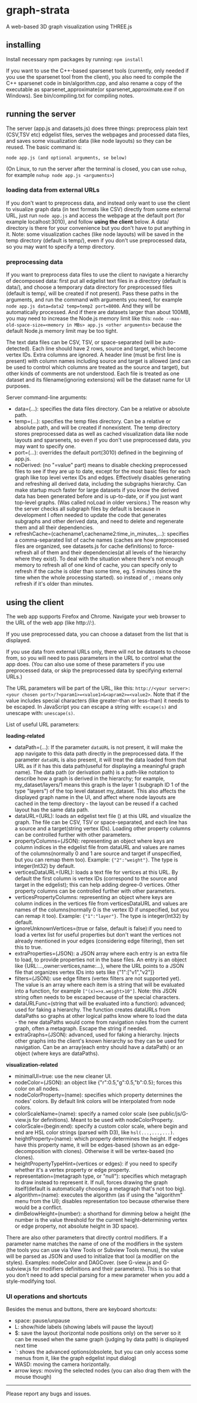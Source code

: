 # graph-strata

A web-based 3D graph visualization using THREE.js

## installing

Install necessary npm packages by running: `npm install`

If you want to use the C++-based sparsenet tools (currently, only needed if you use the sparsenet tool from the client), you also need to compile the C++ sparsenet code in bin/algorithm.cpp, and also rename a copy of the executable as sparsenet_approximate(or sparsenet_approximate.exe if on Windows).  See bin/compiling.txt for compiling notes.



## running the server

The server (app.js and datasets.js) does three things: preprocess plain text (CSV,TSV etc) edgelist files, serves the webpages and processed data files, and saves some visualization data (like node layouts) so they can be reused. The basic command is:

 `node app.js (and optional arguments, se below)`

 (On Linux, to run the server after the terminal is closed, you can use `nohup`, for example `nohup node app.js <arguments>`)

### loading data from external URLs

If you don't want to preprocess data, and instead only want to use the client to visualize graph data (in text formats like CSV) directly from some external URL, just run `node app.js` and access the webpage at the default port (for example localhost:3010), and follow **using the client** below. A data/ directory is there for your convenience but you don't have to put anything in it. Note: some visualization caches (like node layouts) will be saved in the temp directory (default is temp/), even if you don't use preprocessed data, so you may want to specify a temp directory.

### preprocessing data

If you want to preprocess data files to use the client to navigate a hierarchy of decomposed data: first put all edgelist text files in a directory (default is data/), and choose a temporary data directory for preprocessed files (default is temp/, will be created if not present). Pass these paths in the arguments, and run the command with arguments you need, for example `node app.js data=data2 temp=temp2 port=8000`. And they will be automatically processed. And if there are datasets larger than about 100MB, you may need to increase the Node.js memory limit like this: `node --max-old-space-size=<memory in MBs> app.js <other arguments>` because the default Node.js memory limit may be too tight.

The text data files can be CSV, TSV, or space-separated (will be auto-detected). Each line should have 2 rows, source and target, which become vertex IDs. Extra columns are ignored. A header line (must be first line is present) with column names including source and target is allowed (and can be used to control which columns are treated as the source and target), but other kinds of comments are not understood. Each file is treated as one dataset and its filename(ignoring extensions) will be the dataset name for UI purposes.

Server command-line arguments:
- data=(...): specifies the data files directory. Can be a relative or absolute path.
- temp=(...): specifies the temp files directory. Can be a relative or absolute path, and will be created if nonexistent. The temp directory stores preprocessed data as well as cached visualization data like node layouts and sparsenets, so even if you don't use preprocessed data, you may want to specify one.
- port=(...): overrides the default port(3010) defined in the beginning of app.js.
- noDerived: (no "=value" part) means to disable checking preprocessed files to see if they are up to date, except for the most basic files for each graph like top level vertex IDs and edges. Effectively disables generating and refreshing all derived data, including the subgraphs hierarchy. Can make startup much faster for large datasets if you know the derived data has been generated before and is up-to-date, or if you just want top-level graphs. (Was called noLoad in older versions.) The reason why the server checks all subgraph files by default is because in development I often needed to update the code that generates subgraphs and other derived data, and need to delete and regenerate them and all their dependencies.
- refreshCache=(cachename1,cachename2:time_in_minutes,...): specifies a comma-separated list of cache names (caches are how preprocessed files are organized, see datasets.js for cache definitions) to force-refresh all of them and their dependencies(at all levels of the hierarchy where they exist). To deal with the situation where there's not enough memory to refresh all of one kind of cache, you can specify only to refresh if the cache is older than some time, eg. 5 minutes (since the time when the whole processing started).  so instead of <cache>, <cache>:<number> means only refresh if it's older than <number> minutes.


## using the client

The web app supports Firefox and Chrome. Navigate your web browser to the URL of the web app (like http://<your server>:<your chosen port>).

If you use preprocessed data, you can choose a dataset from the list that is displayed.

If you use data from external URLs only, there will not be datasets to choose from, so you will need to pass parameters in the URL to control what the app does. (You can also use some of these parameters if you use preprocessed data, or skip the preprocessed data by specifying external URLs.)

The URL parameters will be part of the URL, like this: `http://<your server>:<your chosen port>/?<param1>=<value1>&<apram2>=<value2>`. Note that if the value includes special characters (like greater-than or less-than) it needs to be escaped. In JavaScript you can escape a string with: `escape(s)` and unescape with: `unescape(s)`.

List of useful URL parameters:

**loading-related**
- dataPath=(...): If the parameter `dataURL` is not present, it will make the app navigate to this data path directly in the preprocessed data. If the parameter `dataURL` is also present, it will treat the data loaded from that URL as if it has this data path(useful for displaying a meaningful graph name). The data path (or derivation path) is a path-like notation to describe how a graph is derived in the hierarchy; for example, my_dataset/layers/1 means this graph is the layer 1 (subgraph ID 1 of the type "layers") of the top level dataset my_dataset. This also affects the displayed graph name in the UI, and affect where node layouts are cached in the temp directory - the layout can be reused if a cached layout has the same data path.
- dataURL=(URL): loads an edgelist text file () at this URL and visualize the graph. The file can be CSV, TSV or space-separated, and each line has a source and a target(string vertex IDs). Loading other property columns can be controlled further with other parameters.
- propertyColumns=(JSON): representing an object where keys are column indices in the edgelist file from dataURL and values are names of the columns(normally 0 and 1 are source and target if unspecified, but you can remap them too). Example: `{"2":"weight"}`. The type is integer(Int32) by default.
- verticesDataURL=(URL): loads a text file for vertices at this URL. By default the first column is vertex IDs (correspond to the source and target in the edgelist); this can help adding degree-0 vertices. Other property columns can be controlled further with other parameters.
- verticesPropertyColumns: representing an object where keys are column indices in the vertices file from verticesDataURL and values are names of the columns(normally 0 is the vertex ID if unspecified, but you can remap it too). Example: `{"1":"layer"}`. The type is integer(Int32) by default.
- ignoreUnknownVertices=(true or false, default is false):if you need to load a vertex list for useful properties but don't want the vertices not already mentioned in your edges (considering edge filtering), then set this to true.
- extraProperties=(JSON): a JSON array where each entry is an extra file to load, to provide properties not in the base files. An entry is an object like {URL:...,owner:vertices,name:...}, where the URL points to a JSON file that organizes vertex IDs into sets like {"1":["v1","v2"]}
- filters=(JSON): use edge filters (vertex filters are not supported yet). The value is an array where each item is a string that will be evaluated into a function, for example `["(x)=>x.weight>10"]`. Note: this JSON string often needs to be escaped because of the special characters.
- dataURLFunc=(string that will be evaluated into a function): advanced; used for faking a hierarchy. The function creates dataURLs from dataPaths so graphs at other logical paths know where to load the data - the new dataPaths would come from navigation rules from the current graph, often a metagraph. Escape the string if needed.
- extraGraphs=(JSON): advanced, used for faking a hierarchy. Injects other graphs into the client's known hierarchy so they can be used for navigation. Can be an array(each entry should have a dataPath) or an object (where keys are dataPaths).


**visualization-related**
- minimalUI=true: use the new cleaner UI.
- nodeColor=(JSON): an object like {"r":0.5,"g":0.5,"b":0.5}; forces this color on all nodes.
- nodeColorProperty=(name): specifies which property determines the nodes' colors. By default link colors will be interpolated from node colors.
- colorScaleName=(name): specify a named color scale (see public/js/G-view.js for definitions). Meant to be used with nodeColorProperty.
- colorScale=(begin:end): specify a custom color scale, where begin and end are HSL color strings (parsed with D3), like `hsl(...,...,...)`.
- heightProperty=(name): which property determines the height. If edges have this property name, it will be edges-based (shown as an edge-decomposition with clones). Otherwise it will be vertex-based (no clones).
- heightPropertyTypeHint=(vertices or edges): if you need to specify whether it's a vertex property or edge property.
- representation=(metagraph type, or "null"): specifies which metagraph to draw instead to represent it. If null, forces drawing the graph itself(default is automatically choosing a metagraph that's not too big).
- algorithm=(name): executes the algorithm (as if using the "algorithm" menu from the UI); disables representation too because otherwise there would be a conflict.
- dimBelowHeight=(number): a shorthand for dimming below a height (the number is the value threshold for the current height-determining vertex or edge property, not absolute height in 3D space).

There are also other parameters that directly control modifiers. If a parameter name matches the name of one of the modifiers in the system (the tools you can use via View Tools or Subview Tools menus), the value will be parsed as JSON and used to initialize that tool (a modifier on the styles). Examples: nodeColor and DAGCover. (see G-view.js and G-subview.js for modifiers definitions and their parameters). This is so that you don't need to add special parsing for a mew parameter when you add a style-modifying tool.



### UI operations and shortcuts

Besides the menus and buttons, there are keyboard shortcuts:

- space: pause/unpause
- L: show/hide labels (showing labels will pause the layout)
- $: save the layout (horizontal node positions only) on the server so it can be reused when the same graph (judging by data path) is displayed next time
- \`: shows the advanced options(obsolete, but you can only access some menus from it, like the graph edgelist input dialog)
- WASD: moving the camera horizontally.
- arrow keys: moving the selected nodes (you can also drag them with the mouse though)



---------------

Please report any bugs and issues.
